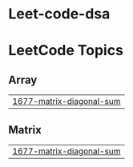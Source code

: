 # Leet-code-dsa
<!---LeetCode Topics Start-->
# LeetCode Topics
## Array
|  |
| ------- |
| [1677-matrix-diagonal-sum](https://github.com/Shanmukha-srinivas-0906/Leet-code-dsa/tree/master/1677-matrix-diagonal-sum) |
## Matrix
|  |
| ------- |
| [1677-matrix-diagonal-sum](https://github.com/Shanmukha-srinivas-0906/Leet-code-dsa/tree/master/1677-matrix-diagonal-sum) |
<!---LeetCode Topics End-->